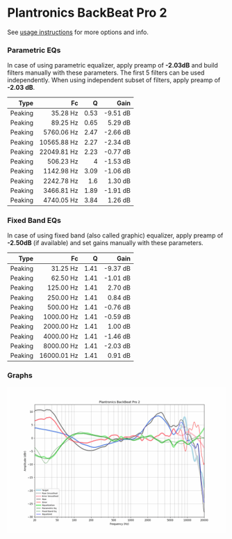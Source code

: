 # Plantronics BackBeat Pro 2
See [usage instructions](https://github.com/jaakkopasanen/AutoEq#usage) for more options and info.

### Parametric EQs
In case of using parametric equalizer, apply preamp of **-2.03dB** and build filters manually
with these parameters. The first 5 filters can be used independently.
When using independent subset of filters, apply preamp of **-2.03 dB**.

| Type    | Fc          |    Q | Gain     |
|--------:|------------:|-----:|---------:|
| Peaking | 35.28 Hz    | 0.53 | -9.51 dB |
| Peaking | 89.25 Hz    | 0.65 | 5.29 dB  |
| Peaking | 5760.06 Hz  | 2.47 | -2.66 dB |
| Peaking | 10565.88 Hz | 2.27 | -2.34 dB |
| Peaking | 22049.81 Hz | 2.23 | -0.77 dB |
| Peaking | 506.23 Hz   | 4    | -1.53 dB |
| Peaking | 1142.98 Hz  | 3.09 | -1.06 dB |
| Peaking | 2242.78 Hz  | 1.6  | 1.30 dB  |
| Peaking | 3466.81 Hz  | 1.89 | -1.91 dB |
| Peaking | 4740.05 Hz  | 3.84 | 1.26 dB  |

### Fixed Band EQs
In case of using fixed band (also called graphic) equalizer, apply preamp of **-2.50dB**
(if available) and set gains manually with these parameters.

| Type    | Fc          |    Q | Gain     |
|--------:|------------:|-----:|---------:|
| Peaking | 31.25 Hz    | 1.41 | -9.37 dB |
| Peaking | 62.50 Hz    | 1.41 | -1.01 dB |
| Peaking | 125.00 Hz   | 1.41 | 2.70 dB  |
| Peaking | 250.00 Hz   | 1.41 | 0.84 dB  |
| Peaking | 500.00 Hz   | 1.41 | -0.76 dB |
| Peaking | 1000.00 Hz  | 1.41 | -0.59 dB |
| Peaking | 2000.00 Hz  | 1.41 | 1.00 dB  |
| Peaking | 4000.00 Hz  | 1.41 | -1.46 dB |
| Peaking | 8000.00 Hz  | 1.41 | -2.03 dB |
| Peaking | 16000.01 Hz | 1.41 | 0.91 dB  |

### Graphs
![](./Plantronics%20BackBeat%20Pro%202.png)